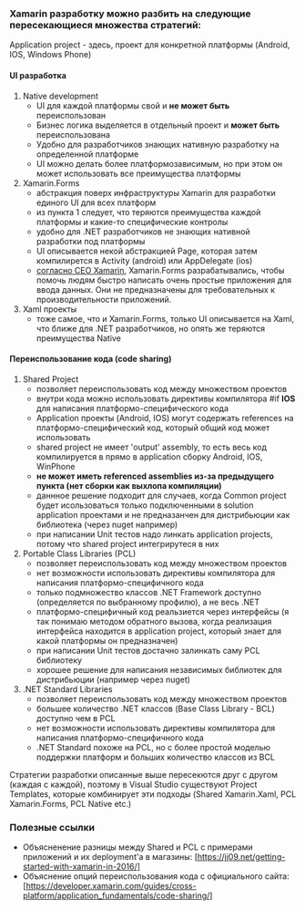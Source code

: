 ### Xamarin разработку можно разбить на следующие пересекающиеся множества стратегий:

Application project - здесь, проект для конкретной платформы (Android, IOS, Windows Phone)

#### UI разработка
  1. Native development
      - UI для каждой платформы свой и **не может быть** переиспользован
      - Бизнес логика выделяется в отдельный проект и **может быть** переиспользована
      - Удобно для разработчиков знающих нативную разработку на определенной платформе
      - UI можно делать более платформозависимым, но при этом он может использовать все преимущества платформы
  2. Xamarin.Forms
      - абстракция поверх инфраструктуры Xamarin для разработки единого UI для всех платформ
      - из пункта 1 следует, что теряются преимущества каждой платформы и какие-то специфические контролы
      - удобно для .NET разработчиков не знающих нативной разработки под платформы
      - UI описывается некой абстракцией Page, которая затем компилирется в Activity (android) или AppDelegate (ios)
      - [согласно CEO Xamarin](https://news.ycombinator.com/item?id=9322702), Xamarin.Forms разрабатывались, чтобы помочь людям быстро написать очень простые приложения для ввода данных. Они не предназначены для требовательных к производительности приложений.
  3. Xaml проекты
      - тоже самое, что и Xamarin.Forms, только UI описывается на Xaml, что ближе для .NET разработчиков, но опять же теряются преимущества Native
      
#### Переиспользование кода (code sharing)
  1. Shared Project
      - позволяет переиспользовать код между множеством проектов
      - внутри кода можно использовать директивы компилятора #if __IOS__ для написания платформо-специфического кода
      - Application проекты (Android, IOS) могут содержать references на платформо-специфический код, который общий код может использовать
      - shared project не имеет 'output' assembly, то есть весь код компилируется в прямо в application сборку Android, IOS, WinPhone 
      - **не может иметь referenced assemblies из-за предыдущего пункта (нет сборки как выхлопа компиляции)**
      - даннное решение подходит для случаев, когда Common project будет исользоваться только подключенными в solution application проектами и не предназанчен для дистрибьюции как библиотека (через nuget например)
      - при написании Unit тестов надо линкать application projects, потому что shared project интегрирутеся в них
  2. Portable Class Libraries (PCL)
      - позволяет переиспользовать код между множеством проектов
      - нет возможности использовать директивы компилятора для написания платформо-специфичного кода
      - только подмножество классов .NET Framework доступно (определяется по выбранному профилю), а не весь .NET
      - платформо-специфичный код реальзиется через интерфейсы (я так понимаю методом обратного вызова, когда реализация интерфейса находится в application project, который знает для какой платформы он предназначен)
      - при написании Unit тестов достачно залинкать саму PCL библиотеку
      - хорошее решение для написания независимых библиотек для дистрибьюции (например через nuget)
  3. .NET Standard Libraries
      - позволяет переиспользовать код между множеством проектов
      - большее количество .NET классов (Base Class Library - BCL) доступно чем в PCL
      - нет возможности использовать директивы компилятора для написания платформо-специфичного кода
      - .NET Standard похоже на PCL, но с более простой моделью поддержки платформ и больших количество классов из BCL
      
Стратегии разработки описанные выше пересекются друг с другом (каждая с каждой), поэтому в Visual Studio существуют Project Templates, которые комбинирует эти подходы (Shared Xamarin.Xaml, PCL Xamarin.Forms, PCL Native etc.)

### Полезные ссылки

- Объясненение разницы между Shared и PCL с примерами приложений и их deployment'a в магазины: [https://jj09.net/getting-started-with-xamarin-in-2016/]
- Объяснение опций переиспользования кода с официального сайта: [https://developer.xamarin.com/guides/cross-platform/application_fundamentals/code-sharing/]
